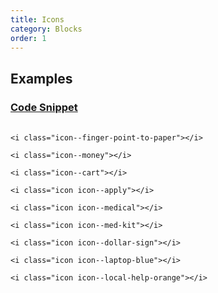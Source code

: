 ```yaml
---
title: Icons
category: Blocks
order: 1
---
```


## Examples

<div class="row margin-top-65--desktop">
	<div class="col-md-12">
		<i class="icon--finger-point-to-paper"></i>
		<i class="icon--money"></i>
		<i class="icon--cart"></i>
		<i class="icon icon--apply"></i>
		<i class="icon icon--medical"></i>
		<i class="icon icon--med-kit"></i>
		<i class="icon icon--dollar-sign"></i>
		<i class="icon icon--laptop-blue"></i>
		<i class="icon icon--local-help-orange"></i>
	</div>
</div>


<div class="expandable expandable--fa">
	<div class="expandable__trigger">
		<span class="fa fa-plus-circle expandable__glyph"> </span>
		<h3 class="expandable__heading"><a class="expandable__link" href="#" aria-expanded="false">Code Snippet</a></h3>
	</div>
	<div class="expandable__target">
		<pre style="width:100%;overflow: auto;">
			<code class="hljs xml">
&lt;i class="icon--finger-point-to-paper"&gt;&lt;/i&gt;<br />
&lt;i class="icon--money"&gt;&lt;/i&gt;<br />
&lt;i class="icon--cart"&gt;&lt;/i&gt;<br />
&lt;i class="icon icon--apply"&gt;&lt;/i&gt;<br />
&lt;i class="icon icon--medical"&gt;&lt;/i&gt;<br />
&lt;i class="icon icon--med-kit"&gt;&lt;/i&gt;<br />
&lt;i class="icon icon--dollar-sign"&gt;&lt;/i&gt;<br />
&lt;i class="icon icon--laptop-blue"&gt;&lt;/i&gt;<br />
&lt;i class="icon icon--local-help-orange"&gt;&lt;/i&gt;
			</code>
		</pre>
	</div>
</div>

